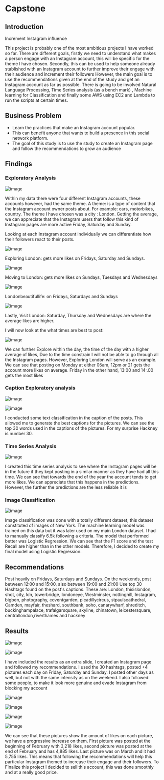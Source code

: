 # Capstone


## Introduction

Increment Instagram influence

This project is probably one of the most ambitious projects I have worked so far. There are different goals, firstly we need to understand what makes a person engage with an Instagram account, this will be specific for the theme I have chosen.
Secondly, this can be used to help someone already stablished with an Instagram account to further improve their engage with their audience and increment their followers 
However, the main goal is to use the recommendations given at the end of the study and get an Instagram account as far as possible. 
There is going to be involved Natural Language Processing, Time Series analysis (as a bench mark) , Machine learning for Classification and finally some AWS using EC2 and Lambda to run the scripts at certain times. 

## Business Problem

- Learn the practices that make an Instagram account popular. 
- This can benefit anyone that wants to build a presence in this social network platform.
- The goal of this study is to use the study to create an Instagram page and follow the recommendations  to grow an audience

## Findings 
### Exploratory Analysis
![image](https://user-images.githubusercontent.com/36000513/118202660-4ac9f700-b452-11eb-8010-b27925249dd0.png)

Within my data there were four different Instagram accounts, these accounts however, had the same theme. A theme: is a type of content that the Instagram account owner posts about. For example: cars, motorbikes, country. 
The theme I have chosen was a city : London. 
Getting the average, we can appreciate that the Instagram users that follow this kind of Instagram pages are more active Friday, Saturday and Sunday. 




Looking at each Instagram account individually we can differentiate how their followers react to their posts. 

![image](https://user-images.githubusercontent.com/36000513/118202734-70ef9700-b452-11eb-822a-ace5f2b0c22d.png)

Exploring London: gets more likes on Fridays, Saturday and Sundays.

![image](https://user-images.githubusercontent.com/36000513/118202780-86fd5780-b452-11eb-94a2-9016837bbd90.png)

Moving to London: gets more likes on Sundays, Tuesdays and Wednesdays 

![image](https://user-images.githubusercontent.com/36000513/118202786-89f84800-b452-11eb-9626-716d3ef62646.png)

Londonbeautifullife: on Fridays, Saturdays and Sundays

![image](https://user-images.githubusercontent.com/36000513/118202792-8cf33880-b452-11eb-9e42-5490994e20dd.png)

Lastly, Visit London: Saturday, Thursday and Wednesdays are where the average likes are higher.

I will now look at the what times are best to post:

![image](https://user-images.githubusercontent.com/36000513/118202923-d774b500-b452-11eb-8f7b-c2a6454c7c5a.png)

We can further Explore within the day, the time of the day with a higher average of likes, 
Due to the time constrain I will not be able to go through all the Instagram pages. However, Exploring London will serve as an example. 
We can see that posting on Monday at either 05am, 12pm or 21 gets the account more likes on average. 
Friday in the other hand, 13:00 and 14:.00 gets the most likes


### Caption Exploratory analysis
![image](https://user-images.githubusercontent.com/36000513/118202966-f2472980-b452-11eb-8656-8f6416ff5783.png)

![image](https://user-images.githubusercontent.com/36000513/118202970-f5421a00-b452-11eb-824b-f4f8640c99b8.png)

I conducted some text classification in the caption of the posts.  This allowed me to generate the best captions for the pictures. 
We can see the top 30 words used in the captions of the pictures.  For my surprise Hackney is number 30. 

### Time Series Analysis

![image](https://user-images.githubusercontent.com/36000513/118203067-30444d80-b453-11eb-8f7e-65b308be3f65.png)

I created this time series analysis to see where the Instagram pages will be in the future if they kept posting in a similar manner as they have had all this time. 
We can see that towards the end of the year the account tends to get more likes. We can appreciate that this happens in the predictions. However, the further the predictions are the less reliable it is


### Image Classification 

![image](https://user-images.githubusercontent.com/36000513/118203108-47833b00-b453-11eb-8f55-d188726af022.png)

Image classification was done with a totally different dataset, this dataset constituted of images of New York. The machine learning model was trained on this data but it was later used on my main London dataset. 
I had to manually classify 6.5k following a criteria. The model that performed better was Logistic Regression. We can see that the F1 score and the test Recall are higher than in the other models. Therefore, I decided to create my final model using Logistic Regression. 

## Recommendations

Post heavily on Fridays, Saturdays and Sundays.
On the weekends, post between 12:00 and 15:00, also between 19:00 and 21:00
Use top 30 Hashtags found on the post's captions. These are: 
London, thisislondon, shot, city, ldn, towerbridge, londoneye, Westminster, nottinghill, Instagram, bigben, photography, coventgarden, picadillycircus, stpaulscathedral, Camden, mayfair, theshard, southbank, soho, canarywharf, shreditch, buckinghampalace, trafalgarsquare, skyline, chinatown, leicestersquare, centrallondon,riverthames and hackney 


## Results 

![image](https://user-images.githubusercontent.com/36000513/118203166-684b9080-b453-11eb-8b46-137d324d3ec6.png)

![image](https://user-images.githubusercontent.com/36000513/118203173-6b468100-b453-11eb-9a49-ab07c2cc78e0.png)

I have included the results as an extra slide, I created an Instagram page and followed my recommendations. I used the 30 hashtags, posted +4 pictures each day on Friday, Saturday and Sunday. I posted other days as well, but not with the same intensity as on the weekend. 
I also followed some people, to make it look more genuine and evade Instagram from blocking my account 

![image](https://user-images.githubusercontent.com/36000513/118203209-7dc0ba80-b453-11eb-98cc-f37f4508e2fb.png)

![image](https://user-images.githubusercontent.com/36000513/118203227-84e7c880-b453-11eb-8b82-31772e0ff2f7.png)

![image](https://user-images.githubusercontent.com/36000513/118203232-87e2b900-b453-11eb-8a06-dbf0ca620c38.png)

![image](https://user-images.githubusercontent.com/36000513/118203287-a34dc400-b453-11eb-9151-520137b24c1b.png)


We can see that these pictures show the amount of likes on each picture, we have a progressive increase on them. First picture was posted at the beginning of February with 3,218 likes, second picture was posted at the end of February and has 4,885 likes. Last picture was on March and it had 5,755 likes. This means that following the recommendations will help this particular Instagram themed to increase their engage and their followers. 
To Finalize this project I decided to sell this account, this was done smoothly and at a really good price. 




